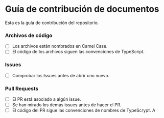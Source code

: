 # Guía de contribución de documentos

Esta es la guía de contribución del repositorio.

### Archivos de código

* [ ] Los archivos están nombrados en Camel Case.
* [ ] El código de los archivos siguen las convenciones de TypeScript.

### Issues

* [ ] Comprobar los Issues antes de abrir uno nuevo.

### Pull Requests

* [ ] El PR está asociado a algún issue.
* [ ] Se han mirado los demás issues antes de hacer el PR.
* [ ] El código del PR sigue las convenciones de nombres de TypeScrypt. A